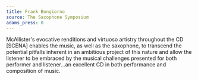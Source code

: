 ```yaml
---
title: Frank Bongiorno
source: The Saxophone Symposium
adams_press: 0
---
```

McAllister's evocative renditions and virtuoso artistry throughout the CD [SCENA] enables the music, as well as the saxophone, to transcend the potential pitfalls inherent in an ambitious project of this nature and allow the listener to be embraced by the musical challenges presented for both performer and listener...an excellent CD in both performance and composition of music.